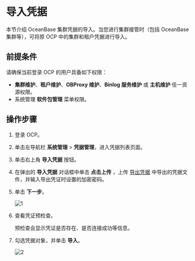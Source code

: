 # 导入凭据

本节介绍 OceanBase 集群凭据的导入。当您进行集群接管时（包括 OceanBase 集群等），可将原 OCP 中的集群和租户凭据进行导入。

## 前提条件

请确保当前登录 OCP 的用户具备如下权限：

* **集群维护**、**租户维护**、**OBProxy 维护**、**Binlog 服务维护** 或 **主机维护** 任一资源权限。
* 系统管理 **软件包管理** 菜单权限。

## 操作步骤

1. 登录 OCP。

2. 单击左导航栏 **系统管理** \> **凭据管理**，进入凭据列表页面。

3. 单击右上角 **导入凭据** 按钮。

4. 在弹出的 **导入凭据** 对话框中单击 **点击上传** ，上传 [导出凭据](200.export-a-credential.md) 中导出的凭据文件，并输入导出凭证时设置的加密密码。

5. 单击 **下一步**。

    ![1](https://obbusiness-private.oss-cn-shanghai.aliyuncs.com/doc/img/ocp/422/%E5%AF%BC%E5%85%A5%E5%87%AD%E6%8D%AE%E7%AC%AC%E4%B8%80%E6%AD%A5.png)

6. 查看凭证预检查。

   预检查会显示凭证是否存在、是否连接成功等信息。

7. 勾选凭据对象，并单击 **导入**。

    ![2](https://obbusiness-private.oss-cn-shanghai.aliyuncs.com/doc/img/ocp/422/%E5%AF%BC%E5%85%A5%E5%87%AD%E6%8D%AE%E7%AC%AC%E4%BA%8C%E6%AD%A5.png)
